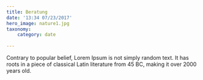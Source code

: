 ```yaml
---
title: Beratung
date: '13:34 07/23/2017'
hero_image: nature1.jpg
taxonomy:
    category: date
    
---
```



Contrary to popular belief, Lorem Ipsum is not simply random text. It has roots in a piece of classical Latin literature from 45 BC, making it over 2000 years old.

